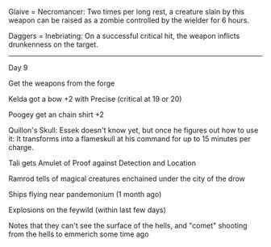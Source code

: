 Glaive = Necromancer: Two times per long rest, a creature slain by this weapon can be raised as a zombie controlled by the wielder for 6 hours.

Daggers = Inebriating: On a successful critical hit, the weapon inflicts drunkenness on the target.

---

Day 9

Get the weapons from the forge

Kelda got a bow +2 with Precise (critical at 19 or 20)

Poogey get an chain shirt +2

Quillon's Skull: Essek doesn't know yet, but once he figures out how to use it: It transforms into a flameskull at his command for up to 15 minutes per charge.

Tali gets Amulet of Proof against Detection and Location

Ramrod tells of magical creatures enchained under the city of the drow

Ships flying near pandemonium (1 month ago)

Explosions on the feywild (within last few days)

Notes that they can't see the surface of the hells, and "comet" shooting from the hells to emmerich some time ago

